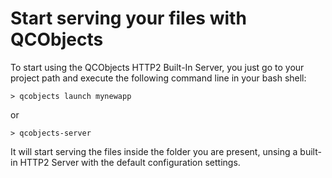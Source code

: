 # Start serving your files with QCObjects

To start using the QCObjects HTTP2 Built-In Server, you just go to your project path and execute the following command line in your bash shell:

```shell
> qcobjects launch mynewapp
```

or

```shell
> qcobjects-server
```

It will start serving the files inside the folder you are present, unsing a built-in HTTP2 Server with the default configuration settings.

